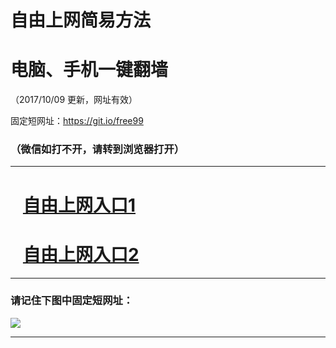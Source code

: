 ﻿# 自由上网简易方法

# 电脑、手机一键翻墙

（2017/10/09 更新，网址有效）

固定短网址：https://git.io/free99

### （微信如打不开，请转到浏览器打开）


***





# &nbsp;&nbsp; <a href="http://ft2667731002.fwq-tz-1001.info/fwqtz01.html?t=100900112481 " target="_blank">自由上网入口1</a>
# &nbsp;&nbsp; <a href="http://ft195324788.fwq-tz-1002.info/fwqtz02.html?t=10090016279 " target="_blank">自由上网入口2</a>
***

### 请记住下图中固定短网址：

<img src="https://s3-us-west-2.amazonaws.com/fwq-1001/yjfq-20170905okok.png" /> 


***


